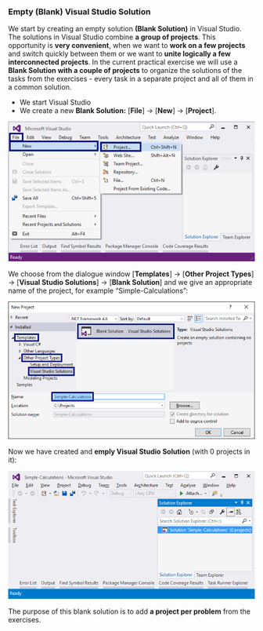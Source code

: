 ### Empty (Blank) Visual Studio Solution

We start by creating an empty solution **(Blank Solution)** in Visual Studio. The solutions in Visual Studio combine **a group of projects**. This opportunity is **very convenient**, when we want to **work on a few projects** and switch quickly between them or we want to **unite logically a few interconnected projects**.
In the current practical exercise we will use a **Blank Solution with a couple of projects** to organize the solutions of the tasks from the exercises - every task in a separate project and all of them in a common solution.

*	We start Visual Studio
* We create a new **Blank Solution:** [**File**] -> [**New**] -> [**Project**].

![](/assets/chapter-2-images/00.Blank-solution-01.png)

We choose from the dialogue window [**Templates**] -> [**Other Project Types**] -> [**Visual Studio Solutions**] -> [**Blank Solution**] and we give an appropriate name of the project, for example “Simple-Calculations”:

![](/assets/chapter-2-images/00.Blank-solution-02.png)

Now we have created and **emply Visual Studio Solution** (with 0 projects in it):

![](/assets/chapter-2-images/00.Blank-solution-03.png)

The purpose of this blank solution is to add **a project per problem** from the exercises.